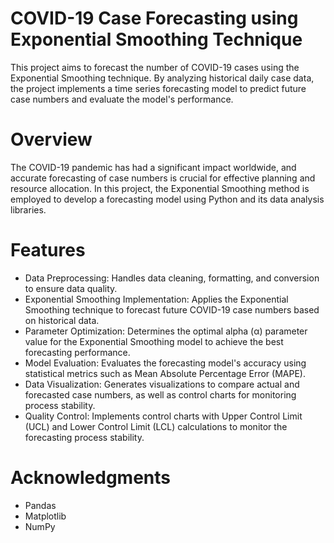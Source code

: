 # COVID-19 Case Forecasting using Exponential Smoothing Technique
This project aims to forecast the number of COVID-19 cases using the Exponential Smoothing technique. By analyzing historical daily case data, the project implements a time series forecasting model to predict future case numbers and evaluate the model's performance.

# Overview
The COVID-19 pandemic has had a significant impact worldwide, and accurate forecasting of case numbers is crucial for effective planning and resource allocation. In this project, the Exponential Smoothing method is employed to develop a forecasting model using Python and its data analysis libraries.

# Features
- Data Preprocessing: Handles data cleaning, formatting, and conversion to ensure data quality.
- Exponential Smoothing Implementation: Applies the Exponential Smoothing technique to forecast future COVID-19 case numbers based on historical data.
- Parameter Optimization: Determines the optimal alpha (α) parameter value for the Exponential Smoothing model to achieve the best forecasting performance.
- Model Evaluation: Evaluates the forecasting model's accuracy using statistical metrics such as Mean Absolute Percentage Error (MAPE).
- Data Visualization: Generates visualizations to compare actual and forecasted case numbers, as well as control charts for monitoring process stability.
- Quality Control: Implements control charts with Upper Control Limit (UCL) and Lower Control Limit (LCL) calculations to monitor the forecasting process stability.

# Acknowledgments
- Pandas
- Matplotlib
- NumPy

